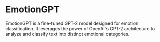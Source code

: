 # EmotionGPT
EmotionGPT is a fine-tuned GPT-2 model designed for emotion classification. It leverages the power of OpenAI's GPT-2 architecture to analyze and classify text into distinct emotional categories.
